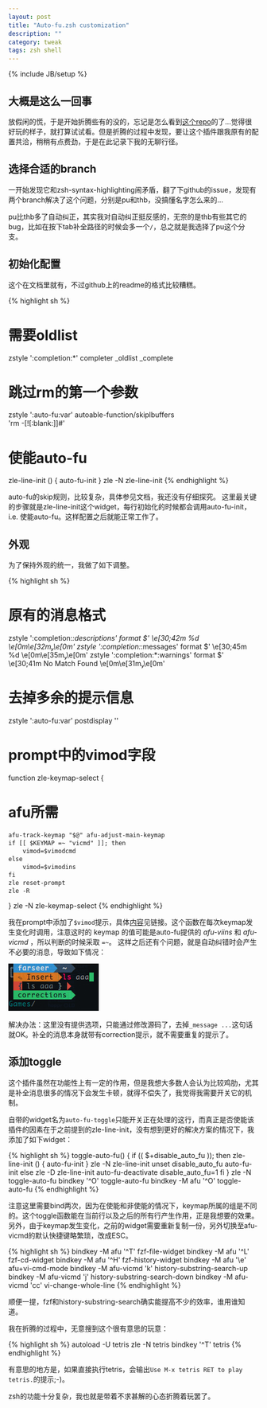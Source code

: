 ```yaml
---
layout: post
title: "Auto-fu.zsh customization"
description: ""
category: tweak
tags: zsh shell
---
```

{% include JB/setup %}

## 大概是这么一回事

放假闲的慌，于是开始折腾些有的没的，忘记是怎么看到[这个repo](https://github.com/hchbaw/auto-fu.zsh)的了...觉得很好玩的样子，就打算试试看。但是折腾的过程中发现，要让这个插件跟我原有的配置共洽，稍稍有点费劲，于是在此记录下我的无聊行径。

## 选择合适的branch

一开始发现它和zsh-syntax-highlighting闹矛盾，翻了下github的issue，发现有两个branch解决了这个问题，分别是pu和thb，没搞懂名字怎么来的...

pu比thb多了自动纠正，其实我对自动纠正挺反感的，无奈的是thb有些其它的bug，比如在按下tab补全路径的时候会多一个`/`，总之就是我选择了pu这个分支。

## 初始化配置

这个在文档里就有，不过github上的readme的格式比较糟糕。

{% highlight sh %}
# 需要oldlist
zstyle ':completion:*' completer _oldlist _complete
# 跳过rm的第一个参数
zstyle ':auto-fu:var' autoable-function/skiplbuffers \
    'rm -[![:blank:]]#'
# 使能auto-fu
zle-line-init () {
    auto-fu-init
}
zle -N zle-line-init
{% endhighlight %}

auto-fu的skip规则，比较复杂，具体参见文档，我还没有仔细探究。
这里最关键的步骤就是zle-line-init这个widget，每行初始化的时候都会调用auto-fu-init，i.e. 使能auto-fu。这样配置之后就能正常工作了。

## 外观

为了保持外观的统一，我做了如下调整。

{% highlight sh %}
# 原有的消息格式
zstyle ':completion:*:descriptions' format $' \e[30;42m %d \e[0m\e[32m\e[0m'
zstyle ':completion:*:messages' format $' \e[30;45m %d \e[0m\e[35m\e[0m'
zstyle ':completion:*:warnings' format $' \e[30;41m No Match Found \e[0m\e[31m\e[0m'
# 去掉多余的提示信息
zstyle ':auto-fu:var' postdisplay ''

# prompt中的vimod字段
function zle-keymap-select {
# afu所需
    afu-track-keymap "$@" afu-adjust-main-keymap
    if [[ $KEYMAP =~ "vicmd" ]]; then
        vimod=$vimodcmd
    else
        vimod=$vimodins
    fi
    zle reset-prompt
    zle -R
}
zle -N zle-keymap-select
{% endhighlight %}

我在prompt中添加了`$vimod`提示，具体[内容](https://github.com/blindFS/zsh-funcs/blob/master/powerline.zsh)见链接。这个函数在每次keymap发生变化时调用，注意这时的 keymap 的值可能是auto-fu提供的 *afu-viins* 和 *afu-vicmd* ，所以判断的时候采取 `=~`。
这样之后还有个问题，就是自动纠错时会产生不必要的消息，导致如下情况：

![afu](/assets/images/article/auto-fu.png)

解决办法：这里没有提供选项，只能通过修改源码了，去掉`_message ...`这句话就OK。补全的消息本身就带有correction提示，就不需要重复的提示了。

## 添加toggle

这个插件虽然在功能性上有一定的作用，但是我想大多数人会认为比较鸡肋，尤其是补全消息很多的情况下会发生卡顿，就得不偿失了，我觉得我需要开关它的机制。

自带的widget名为`auto-fu-toggle`只能开关正在处理的这行，而真正是否使能该插件的因素在于之前提到的zle-line-init，没有想到更好的解决方案的情况下，我添加了如下widget：

{% highlight sh %}
toggle-auto-fu() {
    if (( $+disable_auto_fu )); then
        zle-line-init () {
            auto-fu-init
        }
        zle -N zle-line-init
        unset disable_auto_fu
        auto-fu-init
    else
        zle -D zle-line-init
        auto-fu-deactivate
        disable_auto_fu=1
    fi
}
zle -N toggle-auto-fu
bindkey '^O' toggle-auto-fu
bindkey -M afu '^O' toggle-auto-fu
{% endhighlight %}

注意这里需要bind两次，因为在使能和非使能的情况下，keymap所属的组是不同的。这个toggle函数能在当前行以及之后的所有行产生作用，正是我想要的效果。另外，由于keymap发生变化，之前的widget需要重新复制一份，另外切换至afu-vicmd的默认快捷键略繁琐，改成ESC。

{% highlight sh %}
bindkey -M afu '^T' fzf-file-widget
bindkey -M afu '^L' fzf-cd-widget
bindkey -M afu '^H' fzf-history-widget
bindkey -M afu '\e' afu+vi-cmd-mode
bindkey -M afu-vicmd 'k' history-substring-search-up
bindkey -M afu-vicmd 'j' history-substring-search-down
bindkey -M afu-vicmd 'cc' vi-change-whole-line
{% endhighlight %}

顺便一提，fzf和history-substring-search确实能提高不少的效率，谁用谁知道。

我在折腾的过程中，无意搜到这个很有意思的玩意：

{% highlight sh %}
autoload -U tetris
zle -N tetris
bindkey '^T' tetris
{% endhighlight %}

有意思的地方是，如果直接执行tetris，会输出`Use M-x tetris RET to play tetris.`的提示;-)。

zsh的功能十分复杂，我也就是带着不求甚解的心态折腾着玩罢了。
